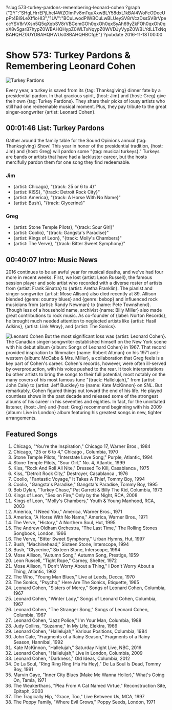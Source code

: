 ?slug 573-turkey-pardons-remembering-leonard-cohen
?graph {"2Y":"SHgLHrrEPjLheI4WZOImPv8mTquXxwBLY58dxL1kBAI4WoFcODeeUpPt4BI9LeXffioHI3","1UV":"BCuLwodPIWBCuLwBLUeySV8rVczDssSV8rVpeccYSV8rVXsn5Q5qXqbSV8rVBCemGOh0qxOh0qxSyAh69yZkFOh0qxOh0qxX8v5garB7hypZ0WBAHQHypZ0WLTxNqypZ0WVDJyVypZ0WBLYdLLTxNqBAHQHZ0UYDBAHQHWUs08BAHQHBCfgE"}
?pubdate 2016-11-18T00:00

# Show 573: Turkey Pardons & Remembering Leonard Cohen

![Turkey Pardons](https://static.soundopinions.org/images/2016/turkeypardon_web.jpg)

Every year, a turkey is saved from its {tag: Thanksgiving} dinner fate by a presidential pardon. In that gracious spirit,  {host: Jim} and {host: Greg} give their own {tag: Turkey Pardons}. They share their picks of lousy artists who still had one redeemable musical moment. Plus, they pay tribute to the great singer-songwriter {artist: Leonard Cohen}.


## 00:01:46 List: Turkey Pardons
Gather around the family table for the Sound Opinions annual {tag: Thanksgiving} Show! This year in honor of the presidential tradition, {host: Jim} and {host: Greg} will pardon some "{tag: musical turkeys}." Turkeys are bands or artists that have had a lackluster career, but the hosts mercifully pardon them for one song they find redeemable. 

### Jim
- {artist: Chicago}, "{track: 25 or 6 to 4}"
- {artist: KISS}, "{track: Detroit Rock City}"
- {artist: America}, "{track: A Horse With No Name}"
- {artist: Bush}, "{track: Glycerine}"

### Greg
- {artist: Stone Temple Pilots}, "{track: Sour Girl}"
- {artist: Coolio}, "{track: Gangsta's Paradise}"
- {artist: Kings of Leon}, "{track: Molly's Chambers}"
- {artist: The Verve}, "{track: Bitter Sweet Symphony}"

## 00:40:07 Intro: Music News
2016 continues to be an awful year for musical deaths, and we've had four more in recent weeks. First, we lost {artist: Leon Russell}, the famous session player and solo artist who recorded with a diverse roster of artists from {artist: Frank Sinatra} to {artist: Aretha Franklin}. The pianist and singer-songwriter {artist: Mose Allison} also died recently at 89. Allison blended {genre: country blues} and {genre: bebop} and influenced rock musicians from {artist: Randy Newman} to {name: Pete Townshend}. Though less of a household name, archivist {name: Billy Miller} also made great contributions to rock music. As co-founder of {label: Norton Records}, he brought much needed attention to neglected artists like {artist: Hasil Adkins}, {artist: Link Wray}, and {artist: The Sonics}.

![Leonard Cohen](https://static.soundopinions.org/assets/573/1UV0.jpg)
But the most significant loss was {artist: Leonard Cohen}. The Canadian singer-songwriter established himself on the New York scene with his debut album {album: Songs of Leonard Cohen} in 1967. That record provided inspiration to filmmaker {name: Robert Altman} on his 1971 anti-western {album: McCabe & Mrs. Miller}, a collaboration that Greg feels is a key part of Cohen's career. Cohen's records, however, were often ill-served by overproduction, with his voice pushed to the rear. It took interpretations bu other artists to bring the songs to their full potential, most notably on the many covers of his most famous tune "{track: Hallelujah}," from {artist: John Cale} to {artist: Jeff Buckley} to {name: Kate McKinnon} on *SNL*. But remarkably, Cohen figured things out toward the end of his life. He played countless shows in the past decade and released some of the strongest albums of his career in his seventies and eighties. In fact, for the uninitiated listener, {host: Jim} and {host: Greg} recommend beginning with his 2009 {album: Live in London} album featuring his greatest songs in new, tighter arrangements.


## Featured Songs

1. Chicago, "You're the Inspiration," Chicago 17, Warner Bros., 1984
1. Chicago, "25 or 6 to 4," Chicago , Columbia, 1970
1. Stone Temple Pilots, "Interstate Love Song," Purple, Atlantic, 1994
1. Stone Temple Pilots, "Sour Girl," No. 4, Atlantic, 1999
1. Kiss, "Rock And Roll All Nite," Dressed To Kill, Casablanca , 1975
1. Kiss, "Detroit Rock City," Destroyer, Casablanca , 1976
1. Coolio, "Fantastic Voyage," It Takes A Thief, Tommy Boy, 1994
1. Coolio, "Gangsta's Paradise," Gangsta's Paradise, Tommy Boy, 1995
1. Bob Dylan, "Turkey Chase," Pat Garrett & Billy The Kid, Columbia, 1973
1. Kings of Leon, "Sex on Fire," Only by the Night, RCA, 2008
1. Kings of Leon, "Molly's Chambers," Youth & Young Manhood, RCA, 2003
1. America, "I Need You," America, Warner Bros., 1971
1. America, "A Horse With No Name," America, Warner Bros., 1971
1. The Verve, "History," A Northern Soul, Hut, 1995
1. The Andrew Oldham Orchestra, "The Last Time," The Rolling Stones Songbook, London, 1966
1. The Verve, "Bitter Sweet Symphony," Urban Hymns, Hut, 1997
1. Bush, "Machinehead," Sixteen Stone, Interscope, 1994
1. Bush, "Glycerine," Sixteen Stone, Interscope, 1994
1. Mose Allison, "Autumn Song," Autumn Song, Prestige, 1959
1. Leon Russell, "Tight Rope," Carney, Shelter, 1972
1. Mose Allison, "I Don't Worry About a Thing," I Don't Worry About a Thing, Atlantic, 1962
1. The Who, "Young Man Blues," Live at Leeds, Decca, 1970
1. The Sonics, "Psycho," Here Are The Sonics, Etiquette, 1965
1. Leonard Cohen, "Sisters of Mercy," Songs of Leonard Cohen, Columbia, 1967
1. Leonard Cohen, "Winter Lady," Songs of Leonard Cohen, Columbia, 1967
1. Leonard Cohen, "The Stranger Song," Songs of Leonard Cohen, Columbia, 1967
1. Leonard Cohen, "Jazz Police," I'm Your Man, Columbia, 1988
1. Judy Collins, "Suzanne," In My Life, Elektra, 1966
1. Leonard Cohen, "Hallelujah," Various Positions, Columbia, 1984
1. John Cale, "Fragments of a Rainy Season," Fragments of a Rainy Season, Hannibal, 1992
1. Kate McKinnon, "Hallelujah," Saturday Night Live, NBC, 2016
1. Leonard Cohen, "Hallelujah," Live in London, Columbia, 2009
1. Leonard Cohen, "Darkness," Old Ideas, Columbia, 2012
1. De La Soul, "Ring Ring Ring (Ha Ha Hey)," De La Soul Is Dead, Tommy Boy, 1991
1. Marvin Gaye, "Inner City Blues (Make Me Wanna Holler)," What's Going On, Tamla, 1971
1. The Weakerthans, "Plea From A Cat Named Virtue," Reconstruction Site, Epitaph, 2003
1. The Tragically Hip, "Grace, Too," Live Between Us, MCA, 1997
1. The Poppy Family, "Where Evil Grows," Poppy Seeds, London, 1971


